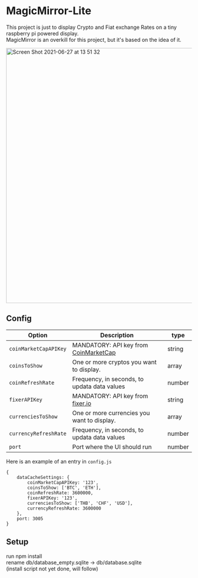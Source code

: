 # MagicMirror-Lite

This project is just to display Crypto and Fiat exchange Rates on a tiny raspberry pi powered display.<br>
MagicMirror is an overkill for this project, but it's based on the idea of it.

<img width="692" alt="Screen Shot 2021-06-27 at 13 51 32" src="https://user-images.githubusercontent.com/6556194/123535581-ef786d80-d74e-11eb-8e68-be178c131795.png">


## Config


|Option|Description|type|
|---|---|---|
|`coinMarketCapAPIKey`|MANDATORY: API key from [CoinMarketCap](https://pro.coinmarketcap.com/)|string|
|`coinsToShow`| One or more cryptos you want to display.|array|
|`coinRefreshRate`|Frequency, in seconds, to updata data values|number|
|`fixerAPIKey`|MANDATORY: API key from [fixer.io](https://fixer.io/)|string|
|`currenciesToShow`| One or more currencies you want to display.|array|
|`currencyRefreshRate`| Frequency, in seconds, to updata data values|number|
|`port`| Port where the UI should run|number|

Here is an example of an entry in `config.js`
```
{
    dataCacheSettings: {
        coinMarketCapAPIKey: '123',
        coinsToShow: ['BTC', 'ETH'],
        coinRefreshRate: 3600000,
        fixerAPIKey: '123',
        currenciesToShow: ['THB', 'CHF', 'USD'],
        currencyRefreshRate: 3600000
    },
    port: 3005
}
```

## Setup

run npm install<br>
rename db/database_empty.sqlite -> db/database.sqlite<br>
(install script not yet done, will follow)<br>
